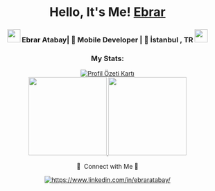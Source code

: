 <div align="center">
   <h1>  Hello, It's Me! <a href="https://ebraratabay.com">Ebrar</a></h1>
</div>
<div align="center"
   <h4></h4>
</div>

<div align="center">
   <h3>
   <img src="https://media.giphy.com/media/WUlplcMpOCEmTGBtBW/giphy.gif" width="30">  
   Ebrar Atabay| 📱 Mobile Developer | 🌆 İstanbul , TR  <img src="https://media.giphy.com/media/WUlplcMpOCEmTGBtBW/giphy.gif" width="30">
   </h3>

   <h3 align="center">My Stats:</h3>
<a href="https://github.com/marytennyson">  
   <div align="center">
      <img src="http://github-profile-summary-cards.vercel.app/api/cards/profile-details?username=marytennyson&theme=omni" alt="Profil Özeti Kartı">
   </div>
  <img height="180em" src="https://github-readme-stats-eight-theta.vercel.app/api?username=marytennyson&show_icons=true&theme=omni&include_all_commits=true&count_private=true"/>
  <img height="180em" src="https://github-readme-stats-eight-theta.vercel.app/api/top-langs/?username=marytennyson&layout=compact&langs_count=8&theme=omni"/>
</a>
   
   🌸 &nbsp;Connect with Me 🌸


<a href="https://www.linkedin.com/in/ebraratabay/" target="_blank">
    <img src="https://img.shields.io/badge/%20-linkedin-f498ad" alt="https://www.linkedin.com/in/ebraratabay/">
</a>



   </a>
</div>
